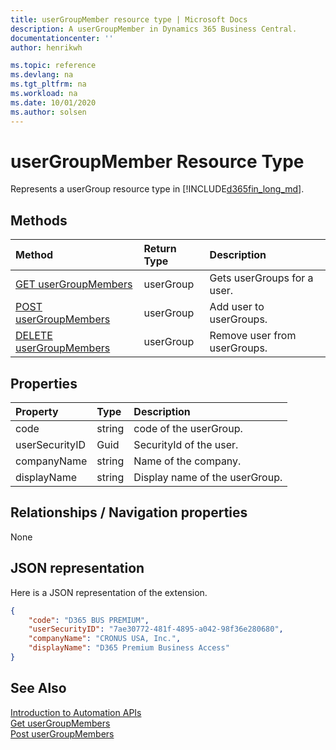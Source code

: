 ```yaml
---
title: userGroupMember resource type | Microsoft Docs
description: A userGroupMember in Dynamics 365 Business Central.
documentationcenter: ''
author: henrikwh

ms.topic: reference
ms.devlang: na
ms.tgt_pltfrm: na
ms.workload: na
ms.date: 10/01/2020
ms.author: solsen
---
```


# userGroupMember Resource Type
Represents a userGroup resource type in [!INCLUDE[d365fin_long_md](../developer/includes/d365fin_long_md.md)].

## Methods
| Method         | Return Type  |Description|
|:---------------|:-------------|:----------|
|[GET userGroupMembers](dynamics-microsoft-automation-usergroupmember-get.md)|userGroup|Gets userGroups for a user.|
|[POST userGroupMembers](dynamics-microsoft-automation-usergroupmember-post.md)|userGroup|Add user to userGroups.|
|[DELETE userGroupMembers](dynamics-microsoft-automation-usergroupmember-delete.md)|userGroup|Remove user from userGroups.|

## Properties

| Property | Type |Description                             |
|:----------------|:-----|:---------------------------------------|
|code             |string  |code of the userGroup.|
|userSecurityID   |Guid|SecurityId of the user.  |
|companyName|string|Name of the company.|
|displayName|string|Display name of the userGroup.|

## Relationships / Navigation properties

None

## JSON representation

Here is a JSON representation of the extension.

```json
{
    "code": "D365 BUS PREMIUM",
    "userSecurityID": "7ae30772-481f-4895-a042-98f36e280680",
    "companyName": "CRONUS USA, Inc.",
    "displayName": "D365 Premium Business Access"
}
```

<!-- 
## EDM metadata

```xml
<EntityType Name="userGroupMember">
    <Key>
        <PropertyRef Name="code" />
        <PropertyRef Name="userSecurityID" />
        <PropertyRef Name="companyName" />
    </Key>
    <Property Name="code" Type="Edm.String" Nullable="false" MaxLength="20" />
    <Property Name="userSecurityID" Type="Edm.Guid" Nullable="false" />
    <Property Name="companyName" Type="Edm.String" Nullable="false" MaxLength="30" />
    <Property Name="displayName" Type="Edm.String" MaxLength="50" />
    <NavigationProperty Name="userGroup" Type="Microsoft.NAV.userGroup" ContainsTarget="true" />
    <NavigationProperty Name="user" Type="Microsoft.NAV.user" ContainsTarget="true" />
    <NavigationProperty Name="automationCompany" Type="Microsoft.NAV.automationCompany" ContainsTarget="true" />
    </EntityType>
```
 -->
## See Also 
[Introduction to Automation APIs](itpro-introduction-to-automation-apis.md)  
[Get userGroupMembers](dynamics-microsoft-automation-usergroupmember-get.md)  
[Post userGroupMembers](dynamics-microsoft-automation-usergroupmember-post.md)  